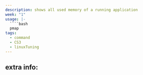 ```yaml
---
description: shows all used memory of a running application
week: "1"
usage: |-
  ````bash 
  pmap
tags:
  - command
  - CS3
  - linuxTuning
---
```

## extra info:
